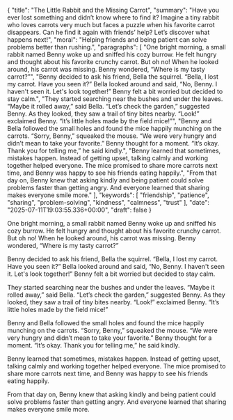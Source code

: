 {
  "title": "The Little Rabbit and the Missing Carrot",
  "summary": "Have you ever lost something and didn’t know where to find it? Imagine a tiny rabbit who loves carrots very much but faces a puzzle when his favorite carrot disappears. Can he find it again with friends’ help? Let’s discover what happens next!",
  "moral": "Helping friends and being patient can solve problems better than rushing.",
  "paragraphs": [
    "One bright morning, a small rabbit named Benny woke up and sniffed his cozy burrow. He felt hungry and thought about his favorite crunchy carrot. But oh no! When he looked around, his carrot was missing. Benny wondered, “Where is my tasty carrot?”",
    "Benny decided to ask his friend, Bella the squirrel. “Bella, I lost my carrot. Have you seen it?” Bella looked around and said, “No, Benny. I haven't seen it. Let's look together!” Benny felt a bit worried but decided to stay calm.",
    "They started searching near the bushes and under the leaves. “Maybe it rolled away,” said Bella. “Let’s check the garden,” suggested Benny. As they looked, they saw a trail of tiny bites nearby. “Look!” exclaimed Benny. “It’s little holes made by the field mice!”",
    "Benny and Bella followed the small holes and found the mice happily munching on the carrots. “Sorry, Benny,” squeaked the mouse. “We were very hungry and didn’t mean to take your favorite.” Benny thought for a moment. “It’s okay. Thank you for telling me,” he said kindly.",
    "Benny learned that sometimes, mistakes happen. Instead of getting upset, talking calmly and working together helped everyone. The mice promised to share more carrots next time, and Benny was happy to see his friends eating happily.",
    "From that day on, Benny knew that asking kindly and being patient could solve problems faster than getting angry. And everyone learned that sharing makes everyone smile more."
  ],
  "keywords": [
    "friendship",
    "patience",
    "sharing",
    "problem-solving",
    "kindness",
    "calmness",
    "trust"
  ],
  "date": "2025-07-11T19:03:55.336+00:00",
  "draft": false
}

One bright morning, a small rabbit named Benny woke up and sniffed his cozy burrow.
 He felt hungry and thought about his favorite crunchy carrot.
 But oh no!
 When he looked around, his carrot was missing.
 Benny wondered, “Where is my tasty carrot?”

Benny decided to ask his friend, Bella the squirrel.
 “Bella, I lost my carrot.
 Have you seen it?”
 Bella looked around and said, “No, Benny.
 I haven't seen it.
 Let's look together!”
 Benny felt a bit worried but decided to stay calm.

They started searching near the bushes and under the leaves.
 “Maybe it rolled away,” said Bella.
 “Let’s check the garden,” suggested Benny.
 As they looked, they saw a trail of tiny bites nearby.
 “Look!”
 exclaimed Benny.
 “It’s little holes made by the field mice!”

Benny and Bella followed the small holes and found the mice happily munching on the carrots.
 “Sorry, Benny,” squeaked the mouse.
 “We were very hungry and didn’t mean to take your favorite.”
 Benny thought for a moment.
 “It’s okay.
 Thank you for telling me,” he said kindly.

Benny learned that sometimes, mistakes happen.
 Instead of getting upset, talking calmly and working together helped everyone.
 The mice promised to share more carrots next time, and Benny was happy to see his friends eating happily.

From that day on, Benny knew that asking kindly and being patient could solve problems faster than getting angry.
 And everyone learned that sharing makes everyone smile more.
